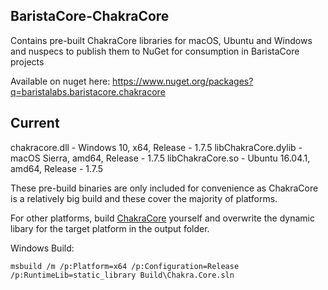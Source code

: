 BaristaCore-ChakraCore
-----

Contains pre-built ChakraCore libraries for macOS, Ubuntu and Windows and nuspecs to publish them to NuGet for consumption in BaristaCore projects

Available on nuget here:
https://www.nuget.org/packages?q=baristalabs.baristacore.chakracore


Current
-----
chakracore.dll - Windows 10, x64, Release - 1.7.5
libChakraCore.dylib - macOS Sierra, amd64, Release - 1.7.5
libChakraCore.so - Ubuntu 16.04.1, amd64, Release - 1.7.5


These pre-build binaries are only included for convenience as ChakraCore is a relatively big build and these cover the majority of platforms.

For other platforms, build [ChakraCore](https://github.com/microsoft/chakracore/) yourself and overwrite the dynamic libary for the target platform in the output folder.


Windows Build:

```
msbuild /m /p:Platform=x64 /p:Configuration=Release /p:RuntimeLib=static_library Build\Chakra.Core.sln
```
